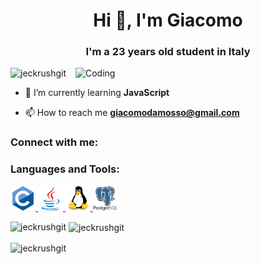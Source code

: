 <h1 align="center">Hi 👋, I'm Giacomo</h1>
<h3 align="center">I'm a 23 years old student in Italy</h3>
<img align="right" alt="Coding" width="400" src="https://i.pinimg.com/originals/8d/62/1f/8d621f66f551b6a39072473d52280ff0.gif">


<p align="left"> <img src="https://komarev.com/ghpvc/?username=jeckrushgit&label=Profile%20views&color=0e75b6&style=flat" alt="jeckrushgit" /> </p>

- 🌱 I’m currently learning **JavaScript**

- 📫 How to reach me **giacomodamosso@gmail.com**

<h3 align="left">Connect with me:</h3>
<p align="left">
</p>

<h3 align="left">Languages and Tools:</h3>
<p align="left"> <a href="https://www.cprogramming.com/" target="_blank" rel="noreferrer"> <img src="https://raw.githubusercontent.com/devicons/devicon/master/icons/c/c-original.svg" alt="c" width="40" height="40"/> </a> <a href="https://www.java.com" target="_blank" rel="noreferrer"> <img src="https://raw.githubusercontent.com/devicons/devicon/master/icons/java/java-original.svg" alt="java" width="40" height="40"/> </a> <a href="https://www.linux.org/" target="_blank" rel="noreferrer"> <img src="https://raw.githubusercontent.com/devicons/devicon/master/icons/linux/linux-original.svg" alt="linux" width="40" height="40"/> </a> <a href="https://www.postgresql.org" target="_blank" rel="noreferrer"> <img src="https://raw.githubusercontent.com/devicons/devicon/master/icons/postgresql/postgresql-original-wordmark.svg" alt="postgresql" width="40" height="40"/> </a> </p>

<p><img align="left" src="https://github-readme-stats.vercel.app/api/top-langs?username=jeckrushgit&show_icons=true&locale=en&layout=compact" alt="jeckrushgit" /></p>

<p>&nbsp;<img align="center" src="https://github-readme-stats.vercel.app/api?username=jeckrushgit&show_icons=true&locale=en" alt="jeckrushgit" /></p>

<p><img align="center" src="https://github-readme-streak-stats.herokuapp.com/?user=jeckrushgit&" alt="jeckrushgit" /></p>

